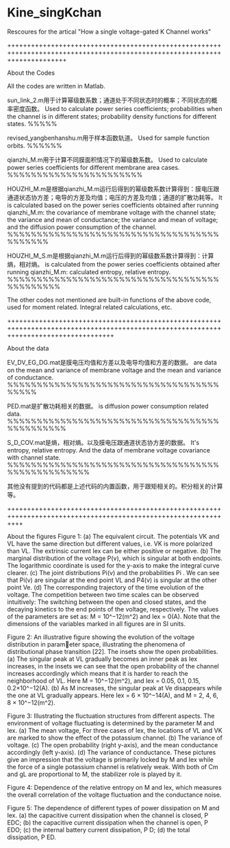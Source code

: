 # Kine_singKchan
Rescoures for the artical "How a single voltage-gated K Channel works"

+++++++++++++++++++++++++++++++++++++++++++++++++++++++++++++++++++++++++++++++++++++++++++++++++++++++++++++++++++++++++++

About the Codes

All the codes are written in Matlab.

sun_link_2.m用于计算幂级数系数；通道处于不同状态时的概率；不同状态的概率密度函数。
Used to calculate power series coefficients; probabilities when the channel is in different states; probability density functions for different states.
%%%%%

revised_yangbenhanshu.m用于样本函数轨道。
Used for sample function orbits.
%%%%%%

qianzhi_M.m用于计算不同膜面积情况下的幂级数系数。
Used to calculate power series coefficients for different membrane area cases.
%%%%%%%%%%%%%%%%%%%%%%%

HOUZHI_M.m是根据qianzhi_M.m运行后得到的幂级数系数计算得到：膜电压跟通道状态协方差；电导的方差及均值；电压的方差及均值；通道的扩散功耗等。
It is calculated based on the power series coefficients obtained after running qianzhi_M.m: the covariance of membrane voltage with the channel state; the variance and mean of conductance; the variance and mean of voltage; and the diffusion power consumption of the channel.
%%%%%%%%%%%%%%%%%%%%%%%%%%%%%%%%%%%%%%%%%%%


HOUZHI_M_S.m是根据qianzhi_M.m运行后得到的幂级数系数计算得到：计算熵，相对熵。
is calculated from the power series coefficients obtained after running qianzhi_M.m: calculated entropy, relative entropy.
%%%%%%%%%%%%%%%%%%%%%%%%%%%%%%%%%%%%%%%%%%%%%

The other codes not mentioned are built-in functions of the above code, used for moment related. Integral related calculations, etc.

+++++++++++++++++++++++++++++++++++++++++++++++++++++++++++++++++++++++++++++++++++++++++++++++++++++++++++++++++++++++++++++++++++++++

About the data


EV_DV_EG_DG.mat是膜电压均值和方差以及电导均值和方差的数据。
are data on the mean and variance of membrane voltage and the mean and variance of conductance.
%%%%%%%%%%%%%%%%%%%%%%%%%%%%%%%%%%%%%%%%%

PED.mat是扩散功耗相关的数据。
is diffusion power consumption related data.
%%%%%%%%%%%%%%%%%%%%%%%%%%%%%%%%%%%%%%%%%%%%%%

S_D_COV.mat是熵，相对熵。以及膜电压跟通道状态协方差的数据。
It's entropy, relative entropy. And the data of membrane voltage covariance with channel state.
%%%%%%%%%%%%%%%%%%%%%%%%%%%%%%%%%%%%%%%%%%%%%%%%%%

其他没有提到的代码都是上述代码的内置函数，用于跟矩相关的。积分相关的计算等。

++++++++++++++++++++++++++++++++++++++++++++++++++++++++++++++++++++++++++++++++++++++++++++++++++++++++++++++++

About the  figures
Figure 1: (a) The equivalent circuit. The potentials VK and VL have the same direction
but different values, i.e. VK is more polarized than VL. The extrinsic current Iex can be
either positive or negative. (b) The marginal distribution of the voltage P(v), which is
singular at both endpoints. The logarithmic coordinate is used for the y-axis to make the
integral curve clearer. (c) The joint distributions Pi(v) and the probabilities Pi
. We can see that Pi(v) are singular at the end point VL and P4(v) is singular at the other point Ve.
(d) The corresponding trajectory of the time evolution of the voltage. The competition
between two time scales can be observed intuitively: The switching between the open and
closed states, and the decaying kinetics to the end points of the voltage, respectively. The
values of the parameters are set as: M = 10^−12(m^2) and Iex = 0(A). Note that the
dimensions of the variables marked in all figures are in SI units.

Figure 2: An illustrative figure showing the evolution of the voltage distribution in parameter space, illustrating the phenomena of distributional phase transition [22]. The insets
show the open probabilities. (a) The singular peak at VL gradually becomes an inner
peak as Iex increases, in the insets we can see that the open probability of the channel
increases accordingly which means that it is harder to reach the neighborhood of VL. Here
M = 10^−12(m^2), and Iex = 0.05, 0.1, 0.15, 0.2×10^−12(A). (b) As M increases, the singular
peak at Ve disappears while the one at VL gradually appears. Here Iex = 6 × 10^−14(A),
and M = 2, 4, 6, 8 × 10^−12(m^2).

Figure 3: Illustrating the fluctuation structures from different aspects. The environment
of voltage fluctuating is determined by the parameter M and Iex. (a) The mean voltage,
For three cases of Iex, the locations of VL and VK are marked to show the effect of the
potassium channel. (b) The variance of voltage. (c) The open probability (right y-axis),
and the mean conductance accordingly (left y-axis). (d) The variance of conductance.
These pictures give an impression that the voltage is primarily locked by M and Iex while
the force of a single potassium channel is relatively weak. With both of Cm and gL are
proportional to M, the stabilizer role is played by it.

Figure 4: Dependence of the relative entropy on M and Iex, which measures the overall
correlation of the voltage fluctuation and the conductance noise.

Figure 5: The dependence of different types of power dissipation on M and Iex. (a)
the capacitive current dissipation when the channel is closed, P EDC; (b) the capacitive
current dissipation when the channel is open, P EDO; (c) the internal battery current
dissipation, P D; (d) the total dissipation, P ED.
